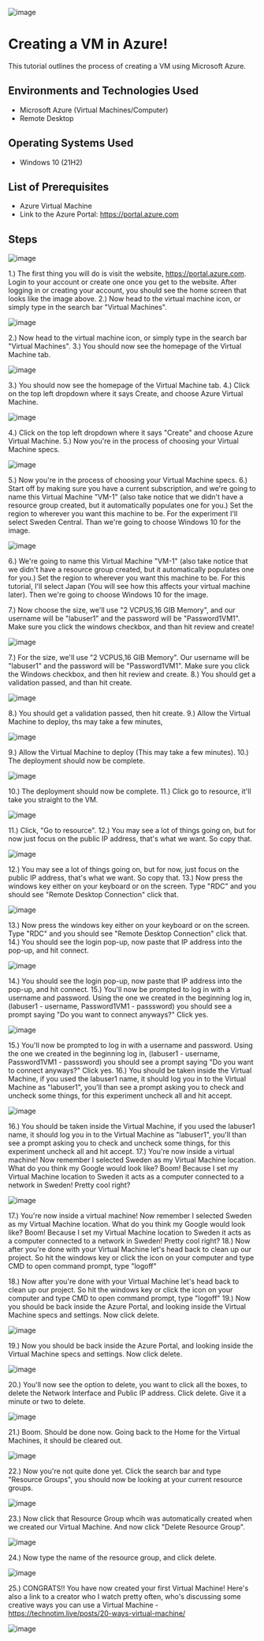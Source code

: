 ![image](https://i.imgur.com/HLsTXdH.png)



<h1>Creating a VM in Azure!</h1>
This tutorial outlines the process of creating a VM using Microsoft Azure.<br />



<h2>Environments and Technologies Used</h2>

- Microsoft Azure (Virtual Machines/Computer)
- Remote Desktop
<h2>Operating Systems Used </h2>

- Windows 10</b> (21H2)

<h2>List of Prerequisites</h2>

- Azure Virtual Machine
- Link to the Azure Portal: https://portal.azure.com

<h2>Steps</h2>



![image](https://i.imgur.com/BqUa64Y.png)



1.) The first thing you will do is visit the website, https://portal.azure.com. Login to your account or create one once you get to the website. After logging in or creating your account, you should see the home screen that looks like the image above.
2.) Now head to the virtual machine icon, or simply type in the search bar "Virtual Machines".



![image](https://i.imgur.com/bVQrMdu.png)



2.) Now head to the virtual machine icon, or simply type in the search bar "Virtual Machines".
3.) You should now see the homepage of the Virtual Machine tab.



![image](https://i.imgur.com/NpJNDW8.png)



3.) You should now see the homepage of the Virtual Machine tab.
4.) Click on the top left dropdown where it says Create, and choose Azure Virtual Machine.



![image](https://i.imgur.com/49ZyZJ3.png)



4.) Click on the top left dropdown where it says "Create" and choose Azure Virtual Machine.
5.) Now you're in the process of choosing your Virtual Machine specs.



![image](https://i.imgur.com/hePU6LU.png)



5.) Now you're in the process of choosing your Virtual Machine specs.
6.) Start off by making sure you have a current subscription, and we're going to name this Virtual Machine "VM-1" (also take notice that we didn't have a resource group created, but it automatically populates one for you.) Set the region to wherever you want this machine to be. For the experiment I'll select Sweden Central. Than we're going to choose Windows 10 for the image.



![image](https://i.imgur.com/3qQm04x.png)

  

6.) We're going to name this Virtual Machine "VM-1" (also take notice that we didn't have a resource group created, but it automatically populates one for you.) Set the region to wherever you want this machine to be. For this tutorial, I'll select Japan (You will see how this affects your virtual machine later). Then we're going to choose Windows 10 for the image.

7.) Now choose the size, we'll use "2 VCPUS,16 GIB Memory", and our username will be "labuser1" and the password will be "Password1VM1". Make sure you click the windows checkbox, and than hit review and create!
  


![image](https://i.imgur.com/uqpFYhu.png)



7.) For the size, we'll use "2 VCPUS,16 GIB Memory". Our username will be "labuser1" and the password will be "Password1VM1". Make sure you click the Windows checkbox, and then hit review and create.
8.) You should get a validation passed, and than hit create.



![image](https://i.imgur.com/QFYiD4F.png)



8.) You should get a validation passed, then hit create.
9.) Allow the Virtual Machine to deploy, ths may take a few minutes,
  
 

![image](https://i.imgur.com/CFmqrGE.png)

 

9.) Allow the Virtual Machine to deploy (This may take a few minutes).
10.) The deployment should now be complete.



![image](https://i.imgur.com/8HAcMDr.png)



10.) The deployment should now be complete.
11.) Click go to resource, it'll take you straight to the VM.



![image](https://i.imgur.com/0pB1qtc.png)



11.) Click, "Go to resource".
12.) You may see a lot of things going on, but for now just focus on the public IP address, that's what we want. So copy that.
  


![image](https://i.imgur.com/M7DHJUB.png)



12.) You may see a lot of things going on, but for now, just focus on the public IP address, that's what we want. So copy that.
13.) Now press the windows key either on your keyboard or on the screen. Type "RDC" and you should see "Remote Desktop Connection" click that.



![image](https://i.imgur.com/lJCrb00.png)



13.) Now press the windows key either on your keyboard or on the screen. Type "RDC" and you should see "Remote Desktop Connection" click that.
14.) You should see the login pop-up, now paste that IP address into the pop-up, and hit connect.
  


![image](https://i.imgur.com/ZYWrqpx.png)



14.) You should see the login pop-up, now paste that IP address into the pop-up, and hit connect.
15.) You'll now be prompted to log in with a username and password. Using the one we created in the beginning log in, (labuser1 - username, Password1VM1 - passsword) you should see a prompt saying "Do you want to connect anyways?" Click yes.
  


![image](https://i.imgur.com/qaoGD9r.png)



15.) You'll now be prompted to log in with a username and password. Using the one we created in the beginning log in, (labuser1 - username, Password1VM1 - passsword) you should see a prompt saying "Do you want to connect anyways?" Click yes.
16.) You should be taken inside the Virtual Machine, if you used the labuser1 name, it should log you in to the Virtual Machine as "labuser1", you'll than see a prompt asking you to check and uncheck some things, for this experiment uncheck all and hit accept.

  

![image](https://i.imgur.com/SwdqUty.png)



16.) You should be taken inside the Virtual Machine, if you used the labuser1 name, it should log you in to the Virtual Machine as "labuser1", you'll than see a prompt asking you to check and uncheck some things, for this experiment uncheck all and hit accept.
17.) You're now inside a virtual machine! Now remember I selected Sweden as my Virtual Machine location. What do you think my Google would look like? Boom! Because I set my Virtual Machine location to Sweden it acts as a computer connected to a network in Sweden! Pretty cool right?



![image](https://i.imgur.com/PmjJwF1.png)



17.) You're now inside a virtual machine! Now remember I selected Sweden as my Virtual Machine location. What do you think my Google would look like? Boom! Because I set my Virtual Machine location to Sweden it acts as a computer connected to a network in Sweden! Pretty cool right?
18.) Now after you're done with your Virtual Machine let's head back to clean up our project. So hit the windows key or click the icon on your computer and type CMD to open command prompt, type "logoff"



18.) Now after you're done with your Virtual Machine let's head back to clean up our project. So hit the windows key or click the icon on your computer and type CMD to open command prompt, type "logoff"
19.) Now you should be back inside the Azure Portal, and looking inside the Virtual Machine specs and settings. Now click delete.



![image](https://i.imgur.com/ESWex7r.png)



19.) Now you should be back inside the Azure Portal, and looking inside the Virtual Machine specs and settings. Now click delete.



![image](https://i.imgur.com/mSvgDeb.png)



20.) You'll now see the option to delete, you want to click all the boxes, to delete the Network Interface and Public IP address. Click delete. Give it a minute or two to delete.


![image](https://i.imgur.com/qjT77O9.png)



21.) Boom. Should be done now. Going back to the Home for the Virtual Machines, it should be cleared out.



![image](https://i.imgur.com/M2xc017.png)



22.) Now you're not quite done yet. Click the search bar and type "Resource Groups", you should now be looking at your current resource groups.



![image](https://i.imgur.com/XuOHq1c.png)



23.) Now click that Resource Group whcih was automatically created when we created our Virtual Machine. And now click "Delete Resource Group". 



![image](https://i.imgur.com/km5vweT.png)



24.) Now type the name of the resource group, and click delete.



![image](https://i.imgur.com/B42lKhM.png)



25.) CONGRATS!! You have now created your first Virtual Machine! Here's also a link to a creator who I watch pretty often, who's discussing some creative ways you can use a Virtual Machine - https://technotim.live/posts/20-ways-virtual-machine/



![image](https://i.imgur.com/yaKQ26C.png)
